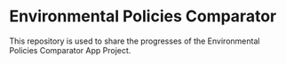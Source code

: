 # Environmental Policies Comparator
This repository is used to share the progresses of the Environmental Policies Comparator App Project.

